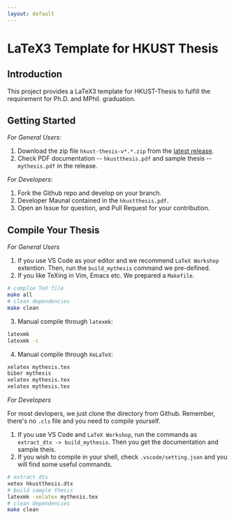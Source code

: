 ```yaml
---
layout: default
---
```


# LaTeX3 Template for HKUST Thesis

## Introduction 

This project provides a LaTeX3 template for HKUST-Thesis to fulfill the requirement for Ph.D. and MPhil. graduation.

## Getting Started

*For General Users:*

1. Download the zip file `hkust-thesis-v*.*.zip` from the [latest release](https://github.com/HKFoggyU/hkust-thesis/releases/latest/).
2. Check PDF documentation -- `hkustthesis.pdf` and sample thesis -- `mythesis.pdf` in the release.
   
*For Developers:*

1. Fork the Github repo and develop on your branch.
2. Developer Maunal contained in the `hkustthesis.pdf`.
3. Open an Issue for question, and Pull Request for your contribution.

## Compile Your Thesis

*For General Users*
1. If you use VS Code as your editor and we recommend `LaTeX Workshop` extention. Then, run the `build_mythesis` command we pre-defined.
2. If you like TeXing in Vim, Emacs etc. We prepared a `Makefile`.
```bash
# complie TeX file
make all
# clean dependencies
make clean
```
3. Manual compile through `latexmk`:
```bash
latexmk
latexmk -c
```
4. Manual compile through `XeLaTeX`:
```bash
xelatex mythesis.tex
biber mythesis
xelatex mythesis.tex
xelatex mythesis.tex
```

*For Developers*

For most devlopers, we just clone the directory from Github. Remember, there's 
no `.cls` file and you need to compile yourself.

1. If you use VS Code and `LaTeX Workshop`, run the commands as `extract_dtx -> build_mythesis`. Then you get the documentation and sample theis.
2. If you wish to compile in your shell, check `.vscode/setting.json` and you will find some useful commands.
```bash
# extract_dtx
xetex hkustthesis.dtx
# build sample thesis
latexmk -xelatex mythesis.tex
# clean dependencies
make clean
```
